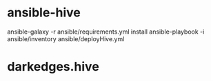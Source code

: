 # ansible-hive

ansible-galaxy -r ansible/requirements.yml install
ansible-playbook -i ansible/inventory ansible/deployHive.yml
# darkedges.hive
